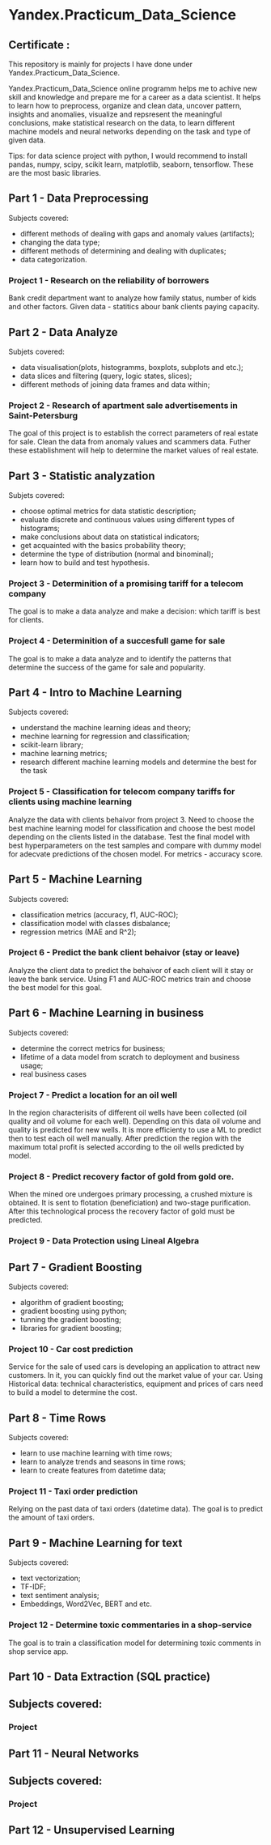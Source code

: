 # Yandex.Practicum_Data_Science
## Certificate : 
This repository is mainly for projects I have done under Yandex.Practicum_Data_Science.

Yandex.Practicum_Data_Science online programm helps me to achive new skill and knowledge and prepare me for a career as a data scientist. It helps to learn how to preprocess, organize and clean data, uncover pattern, insights and anomalies, visualize and repsresent the meaningful conclusions, make statistical research on the data, to learn different machine models and neural networks depending on the task and type of given data.

Tips: for data science project with python, I would recommend to install pandas, numpy, scipy, scikit learn, matplotlib, seaborn, tensorflow. These are the most basic libraries.

## Part 1 - Data Preprocessing
Subjects covered:
  - different methods of dealing with gaps and anomaly values (artifacts);
  - changing the data type;
  - different methods of determining and dealing with duplicates;
  - data categorization.
### Project 1 - Research on the reliability of borrowers
  Bank credit department want to analyze how family status, number of kids and other factors. Given data - statitics abour bank clients paying capacity.

## Part 2 - Data Analyze
Subjets covered:
  - data visualisation(plots, histogramms, boxplots, subplots and etc.);
  - data slices and filtering (query, logic states, slices);
  - different methods of joining data frames and data within;
### Project 2 - Research of apartment sale advertisements in Saint-Petersburg
  The goal of this project is to establish the  correct parameters of real estate for sale. Clean the data from anomaly values and scammers data. Futher these establishment will help to determine the market values of real estate.
  
## Part 3 - Statistic analyzation
Subjets covered:
  - choose optimal metrics for data statistic description;
  - evaluate discrete and continuous values using different types of histograms;
  - make conclusions about data on statistical indicators;
  - get acquainted with the basics probability theory;
  - determine the type of distribution (normal and binominal);
  - learn how to build and test hypothesis.
### Project 3 - Determinition of a promising tariff for a telecom company
  The goal is to make a data analyze and make a decision: which tariff is best for clients.
### Project 4 - Determinition of a succesfull game for sale
  The goal is to make a data analyze and to identify the patterns that determine the success of the game for sale and popularity.

## Part 4 - Intro to Machine Learning
Subjects covered:
  - understand the machine learning ideas and theory;
  - mechine learning for regression and classification;
  - scikit-learn library;
  - machine learning metrics;
  - research different machine learning models and determine the best for the task
### Project 5 - Classification for telecom company tariffs for clients using machine learning
  Analyze the data with clients behaivor from project 3. Need to choose the best machine learning model for classification and choose the best model depending on the clients listed in the database. Test the final model with best hyperparameters on the test samples and compare with dummy model for adecvate predictions of the chosen model. For metrics - accuracy score.
  
## Part 5 - Machine Learning
Subjects covered:
  - classification metrics (accuracy, f1, AUC-ROC);
  - classification model with classes disbalance;
  - regression metrics (MAE and R^2);
### Project 6 - Predict the bank client behaivor (stay or leave)
  Analyze the client data to predict the behaivor of each client will it stay or leave the bank service. Using F1 and AUC-ROC metrics train and choose the best model for this goal.
  
## Part 6 - Machine Learning in business
Subjects covered:
  - determine the correct metrics for business;
  - lifetime of a data model from scratch to deployment and business usage;
  - real business cases
### Project 7 - Predict a location for an oil well
  In the region characterisits of different oil wells have been collected (oil quality and oil volume for each well). Depending on this data oil volume and quality is predicted for new wells. It is more efficienty to use a ML to predict then to test each oil well manually. After prediction the region with the maximum total profit is selected according to the oil wells predicted by model.
### Project 8 - Predict recovery factor of gold from gold ore.
  When the mined ore undergoes primary processing, a crushed mixture is obtained. It is sent to flotation (beneficiation) and two-stage purification. After this technological process the recovery factor of gold must be predicted.
  
### Project 9 - Data Protection using Lineal Algebra
  
## Part 7 - Gradient Boosting
Subjects covered:
  - algorithm of gradient boosting;
  - gradient boosting using python;
  - tunning the gradient boosting;
  - libraries for gradient boosting;
### Project 10 - Car cost prediction
  Service for the sale of used cars is developing an application to attract new customers. In it, you can quickly find out the market value of your car. Using Historical data: technical characteristics, equipment and prices of cars need to build a model to determine the cost. 
  
## Part 8 - Time Rows
Subjects covered:
  - learn to use machine learning with time rows;
  - learn to analyze trends and seasons in time rows;
  - learn to create features from datetime data;
### Project 11 - Taxi order prediction
  Relying on the past data of taxi orders (datetime data). The goal is to predict the amount of taxi orders. 

## Part 9 - Machine Learning for text
Subjects covered:
  - text vectorization;
  - TF-IDF;
  - text sentiment analysis;
  - Embeddings, Word2Vec, BERT and etc.
### Project 12 - Determine toxic commentaries in a shop-service
  The goal is to train a classification model for determining toxic comments in shop service app.

## Part 10 - Data Extraction (SQL practice)
Subjects covered:
  -
### Project
## Part 11 - Neural Networks
Subjects covered:
  -
### Project
## Part 12 - Unsupervised Learning
